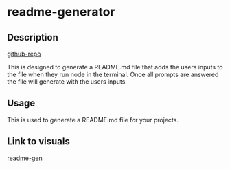 # readme-generator



## Description

[github-repo]()

This is designed to generate a README.md file that adds the users inputs to the file when they run node in the terminal. Once all prompts are answered the file will generate with the users inputs.
## Usage

This is used to generate a README.md file for your projects.

## Link to visuals

[readme-gen](https://drive.google.com/file/d/1AH5ax5ZiScVxyG_bq5Gnse22-Ls_v2J3/view?usp=sharing)
